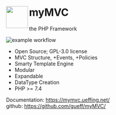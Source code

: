 # <img src="https://mymvc.ueffing.net/myMVC.png" width="60" align="left"> myMVC

the PHP Framework


![example workflow](https://github.com/gueff/myMVC/actions/workflows/super-linter.yml/badge.svg)

- Open Source; GPL-3.0 license
- MVC Structure, +Events, +Policies
- Smarty Template Engine
- Modular
- Expandable
- DataType Creation
- PHP >= 7.4

Documentation:  https://mymvc.ueffing.net/  
github:  https://github.com/gueff/myMVC/  

